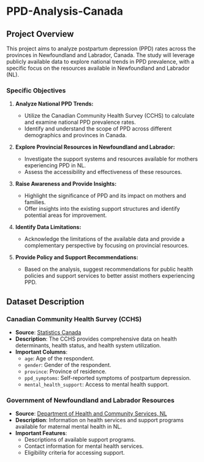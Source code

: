 # PPD-Analysis-Canada

## Project Overview

This project aims to analyze postpartum depression (PPD) rates across the provinces in Newfoundland and Labrador, Canada. The study will leverage publicly available data to explore national trends in PPD prevalence, with a specific focus on the resources available in Newfoundland and Labrador (NL).

### Specific Objectives

1. **Analyze National PPD Trends:**
   - Utilize the Canadian Community Health Survey (CCHS) to calculate and examine national PPD prevalence rates.
   - Identify and understand the scope of PPD across different demographics and provinces in Canada.

2. **Explore Provincial Resources in Newfoundland and Labrador:**
   - Investigate the support systems and resources available for mothers experiencing PPD in NL.
   - Assess the accessibility and effectiveness of these resources.

3. **Raise Awareness and Provide Insights:**
   - Highlight the significance of PPD and its impact on mothers and families.
   - Offer insights into the existing support structures and identify potential areas for improvement.

4. **Identify Data Limitations:**
   - Acknowledge the limitations of the available data and provide a complementary perspective by focusing on provincial resources.

5. **Provide Policy and Support Recommendations:**
   - Based on the analysis, suggest recommendations for public health policies and support services to better assist mothers experiencing PPD.

## Dataset Description

### Canadian Community Health Survey (CCHS)
- **Source**: [Statistics Canada](https://www.statcan.gc.ca/en/survey/household/3226)
- **Description**: The CCHS provides comprehensive data on health determinants, health status, and health system utilization.
- **Important Columns**:
  - `age`: Age of the respondent.
  - `gender`: Gender of the respondent.
  - `province`: Province of residence.
  - `ppd_symptoms`: Self-reported symptoms of postpartum depression.
  - `mental_health_support`: Access to mental health support.

### Government of Newfoundland and Labrador Resources
- **Source**: [Department of Health and Community Services, NL](https://www.gov.nl.ca/hcs/)
- **Description**: Information on health services and support programs available for maternal mental health in NL.
- **Important Features**:
  - Descriptions of available support programs.
  - Contact information for mental health services.
  - Eligibility criteria for accessing support.
